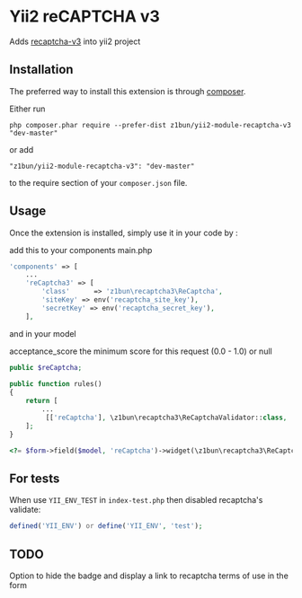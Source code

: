 
Yii2 reCAPTCHA v3
=================
Adds [recaptcha-v3](https://developers.google.com/recaptcha/docs/v3) into yii2 project

Installation
------------

The preferred way to install this extension is through [composer](http://getcomposer.org/download/).

Either run

```
php composer.phar require --prefer-dist z1bun/yii2-module-recaptcha-v3 "dev-master"
```

or add

```
"z1bun/yii2-module-recaptcha-v3": "dev-master"
```

to the require section of your `composer.json` file.


Usage
-----

Once the extension is installed, simply use it in your code by  :

add this to your components main.php

```php
'components' => [
    ...
    'reCaptcha3' => [
        'class'      => 'z1bun\recaptcha3\ReCaptcha',
        'siteKey' => env('recaptcha_site_key'),
        'secretKey' => env('recaptcha_secret_key'),
    ],

```

and in your model

acceptance_score the minimum score for this request (0.0 - 1.0) or null

```php
public $reCaptcha;
 
public function rules()
{
 	return [
 		...
 		 [['reCaptcha'], \z1bun\recaptcha3\ReCaptchaValidator::class, 'acceptance_score' => 0]
 	];
}
```

```php
<?= $form->field($model, 'reCaptcha')->widget(\z1bun\recaptcha3\ReCaptchaWidget::class) ?>
```

For tests
---------

When use ```YII_ENV_TEST``` in ```index-test.php``` then disabled recaptcha's validate:
```php
defined('YII_ENV') or define('YII_ENV', 'test');
```
TODO
---------

Option to hide the badge and display a link to recaptcha terms of use in the form
